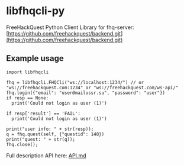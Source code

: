 # libfhqcli-py

FreeHackQuest Python Client Library for fhq-server: [https://github.com/freehackquest/backend.git](https://github.com/freehackquest/backend.git)

## Example usage

```
import libfhqcli

fhq = libfhqcli.FHQCli("ws://localhost:1234/") // or "ws://freehackquest.com:1234" or "ws://freehackquest.com/ws-api/"
fhq.login({"email": "user@mailussr.su", "password": "user"})
if resp == None:
  print('Could not login as user (1)')
  
if resp['result'] == 'FAIL':
  print('Could not login as user (1)')
  
print("user info: " + str(resp));
q = fhq.quest(self, {"questid": 148})
print("quest: " + str(q));
fhq.close();
```

Full description API here: [API.md](./API.md)
